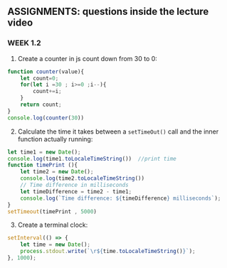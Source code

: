 ## ASSIGNMENTS: questions inside the lecture video
### WEEK 1.2 
1. Create a counter in js count down from 30 to 0:
```javascript
function counter(value){
    let count=0;
    for(let i =30 ; i>=0 ;i--){
        count+=i;
    }
    return count;
}
console.log(counter(30))
```



2. Calculate the time it takes between a `setTimeOut()` call and the inner function actually running:
```javascript
let time1 = new Date();
console.log(time1.toLocaleTimeString())  //print time 
function timePrint (){
    let time2 = new Date();
    console.log(time2.toLocaleTimeString())
    // Time difference in milliseconds
    let timeDifference = time2 - time1; 
    console.log(`Time difference: ${timeDifference} milliseconds`);
}
setTimeout(timePrint , 5000)
```




3. Create a terminal clock:
```javascript
setInterval(() => {
    let time = new Date();
    process.stdout.write(`\r${time.toLocaleTimeString()}`);
}, 1000);

```





